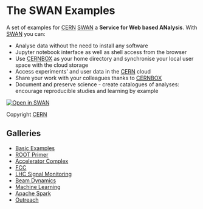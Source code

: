 # The SWAN Examples

A set of examples for [CERN][cern] [SWAN][swan] a **Service for Web based ANalysis**.
With [SWAN][swan] you can:

* Analyse data without the need to install any software
* Jupyter notebook interface as well as shell access from the browser
* Use [CERNBOX][cernbox] as your home directory and synchronise your local user space with the cloud storage
* Access experiments' and user data in the [CERN][cern] cloud
* Share your work with your colleagues thanks to [CERNBOX][cernbox]
* Document and preserve science - create catalogues of analyses: encourage reproducible studies and learning by example

[![Open in SWAN][openswan-image]][openswan-link]

Copyright [CERN][cern]

## Galleries

* [Basic Examples](basic.md)
* [ROOT Primer](root_primer.md)
* [Accelerator Complex](accelerator_complex.md)
* [FCC](fcc.md)
* [LHC Signal Monitoring](lhc-sm.md)
* [Beam Dynamics](beams_dynamics.md)
* [Machine Learning](machine_learning.md)
* [Apache Spark](apache_spark.md)
* [Outreach](outreach.md)

[swan]: http://swan.web.cern.ch
[cernbox]: http://cernbox.web.cern.ch
[cern]: http://cern.ch
[openswan-image]:https://swanserver.web.cern.ch/swanserver/images/badge_swan_white_150.png
[openswan-link]:https://cern.ch/swanserver/cgi-bin/go?projurl=https://github.com/dpiparo/swanExamples.git
